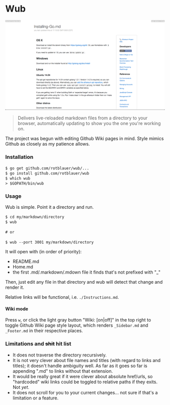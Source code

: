 # Wub

![wub-screenshot](./wub.png)

> Delivers live-reloaded markdown files from a directory to your browser,
automatically updating to show you the one you're working on.

The project was begun with editing Github Wiki pages in mind. Style
mimics Github as closely as my patience allows.

### Installation
```shell
$ go get github.com/rotblauer/wub/...
$ go install github.com/rotblauer/wub
$ which wub
> $GOPATH/bin/wub
```

### Usage
Wub is simple. Point it a directory and run.

```shell
$ cd my/markdown/directory
$ wub

# or

$ wub --port 3001 my/markdown/directory
```

It will open with (in order of priority):
- README.md
- Home.md
- the first .md/.markdown/.mdown file it finds that's not prefixed with "_"

Then, just edit any file in that directory and wub will detect that change and render it.

Relative links will be functional, i.e. `./Instructions.md`.

#### Wiki mode
Press `w`, or click the light gray button "Wiki: [on|off]" in the top right
to toggle Github Wiki page style layout, which renders `_Sidebar.md` and
`_Footer.md` in their respective places.

### Limitations and ~~shit~~ hit list
- It does not traverse the directory recursively.
- It is not very clever about file names and titles (with regard to links and titles); it doesn't handle ambiguity well.
As far as it goes so far is appending ".md" to links without that extension.
- It would be really great if it were clever about absolute href/urls, so "hardcoded" wiki links could
be toggled to relative paths if they exits. Not _yet_.
- It does not scroll for you to your current changes... not sure if that's a limitation or a feature.